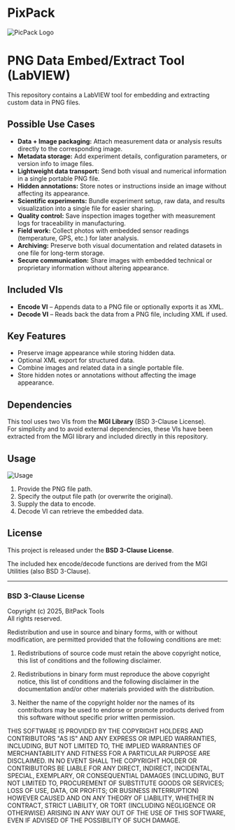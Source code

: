 # PixPack

![PicPack Logo](https://github.com/iattila/pixpack/blob/main/PicPack%20Logo.png)

# PNG Data Embed/Extract Tool (LabVIEW)

This repository contains a LabVIEW tool for embedding and extracting custom data in PNG files.

## Possible Use Cases

- **Data + Image packaging:** Attach measurement data or analysis results directly to the corresponding image.  
- **Metadata storage:** Add experiment details, configuration parameters, or version info to image files.  
- **Lightweight data transport:** Send both visual and numerical information in a single portable PNG file.  
- **Hidden annotations:** Store notes or instructions inside an image without affecting its appearance.  
- **Scientific experiments:** Bundle experiment setup, raw data, and results visualization into a single file for easier sharing.  
- **Quality control:** Save inspection images together with measurement logs for traceability in manufacturing.  
- **Field work:** Collect photos with embedded sensor readings (temperature, GPS, etc.) for later analysis.  
- **Archiving:** Preserve both visual documentation and related datasets in one file for long-term storage.  
- **Secure communication:** Share images with embedded technical or proprietary information without altering appearance.  

## Included VIs

- **Encode VI** – Appends data to a PNG file or optionally exports it as XML.  
- **Decode VI** – Reads back the data from a PNG file, including XML if used.

## Key Features

- Preserve image appearance while storing hidden data.  
- Optional XML export for structured data.  
- Combine images and related data in a single portable file.  
- Store hidden notes or annotations without affecting the image appearance.

## Dependencies

This tool uses two VIs from the **MGI Library** (BSD 3-Clause License).  
For simplicity and to avoid external dependencies, these VIs have been extracted from the MGI library and included directly in this repository.

## Usage

![Usage](https://github.com/iattila/pixpack/blob/main/src/pixpack/example/Example_1_Snippet.png)

1. Provide the PNG file path.  
2. Specify the output file path (or overwrite the original).  
3. Supply the data to encode.  
4. Decode VI can retrieve the embedded data.

## License

This project is released under the **BSD 3-Clause License**.  

The included hex encode/decode functions are derived from the MGI Utilities (also BSD 3-Clause).  

---

### BSD 3-Clause License

Copyright (c) 2025, BitPack Tools  
All rights reserved.

Redistribution and use in source and binary forms, with or without
modification, are permitted provided that the following conditions are met:

1. Redistributions of source code must retain the above copyright notice,
   this list of conditions and the following disclaimer.

2. Redistributions in binary form must reproduce the above copyright
   notice, this list of conditions and the following disclaimer in the
   documentation and/or other materials provided with the distribution.

3. Neither the name of the copyright holder nor the names of its
   contributors may be used to endorse or promote products derived from
   this software without specific prior written permission.

THIS SOFTWARE IS PROVIDED BY THE COPYRIGHT HOLDERS AND CONTRIBUTORS "AS IS"
AND ANY EXPRESS OR IMPLIED WARRANTIES, INCLUDING, BUT NOT LIMITED TO, THE
IMPLIED WARRANTIES OF MERCHANTABILITY AND FITNESS FOR A PARTICULAR PURPOSE ARE
DISCLAIMED. IN NO EVENT SHALL THE COPYRIGHT HOLDER OR CONTRIBUTORS BE LIABLE
FOR ANY DIRECT, INDIRECT, INCIDENTAL, SPECIAL, EXEMPLARY, OR CONSEQUENTIAL
DAMAGES (INCLUDING, BUT NOT LIMITED TO, PROCUREMENT OF SUBSTITUTE GOODS OR
SERVICES; LOSS OF USE, DATA, OR PROFITS; OR BUSINESS INTERRUPTION) HOWEVER
CAUSED AND ON ANY THEORY OF LIABILITY, WHETHER IN CONTRACT, STRICT LIABILITY,
OR TORT (INCLUDING NEGLIGENCE OR OTHERWISE) ARISING IN ANY WAY OUT OF THE USE
OF THIS SOFTWARE, EVEN IF ADVISED OF THE POSSIBILITY OF SUCH DAMAGE.



